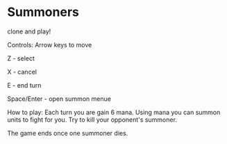 # Summoners

clone and play!

Controls:
Arrow keys to move

Z - select

X - cancel

E - end turn

Space/Enter - open summon menue


How to play:
Each turn you are gain 6 mana.
Using mana you can summon units to fight for you.
Try to kill your opponent's summoner.

The game ends once one summoner dies.
